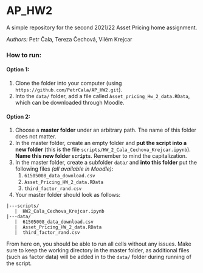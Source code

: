 # AP_HW2
A simple repository for the second 2021/22 Asset Pricing home assignment.

*Authors:* Petr Čala, Tereza Čechová, Vilém Krejcar

### How to run:

#### Option 1:
1. Clone the folder into your computer (using `https://github.com/PetrCala/AP_HW2.git`).
2. Into the `data/` folder, add a file called `Asset_pricing_Hw_2_data.RData`, which can be downloaded through Moodle.

#### Option 2:
1. Choose a **master folder** under an arbitrary path. The name of this folder does not matter.
2. In the master folder, create an empty folder and **put the script into a new folder** (this is the file `scripts/HW_2_Cala_Cechova_Krejcar.ipynb`). **Name this new folder `scripts`**. Remember to mind the capitalization.
3. In the master folder, create a subfolder `data/` and **into this folder** put the following files *(all available in Moodle)*:
   1. `61505008_data_download.csv`
   2. `Asset_Pricing_HW_2_data.RData`
   3. `third_factor_rand.csv` 
4. Your master folder should look as follows:

```
|---scripts/
   |  HW2_Cala_Cechova_Krejcar.ipynb
|---data/
   |  61505008_data_download.csv
   |  Asset_Pricing_HW_2_data.RData
   |  third_factor_rand.csv
```

From here on, you should be able to run all cells without any issues. Make sure to keep the working directory in the master folder, as additional files (such as factor data) will be added in to the `data/` folder during running of the script.
